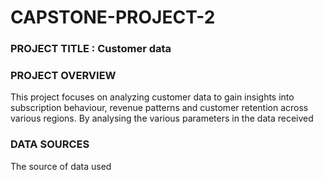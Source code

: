 # CAPSTONE-PROJECT-2

### PROJECT TITLE : Customer data 

### PROJECT OVERVIEW 
This project focuses on analyzing customer data to gain insights into subscription behaviour, revenue patterns and customer retention across various regions.
By analysing the various parameters in the data received 

### DATA SOURCES 
The source of data used
